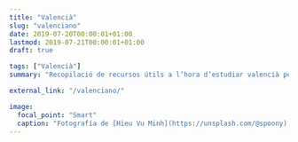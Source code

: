 ```yaml
---
title: "Valencià"
slug: "valenciano"
date: 2019-07-20T00:00:01+01:00
lastmod: 2019-07-21T00:00:01+01:00
draft: true

tags: ["Valencià"]
summary: "Recopilació de recursos útils a l’hora d’estudiar valencià per superar les proves que avaluen el nivell C1 del Marc Europeu Comú de Referència per a les llengües i informació relacionada amb el Certificat de Capacitació en valencià."

external_link: "/valenciano/"

image:
  focal_point: "Smart"
  caption: "Fotografía de [Hieu Vu Minh](https://unsplash.com/@spoony), disponible en [Unsplash](https://unsplash.com/photos/He8-FZl-o10)."
---
```

